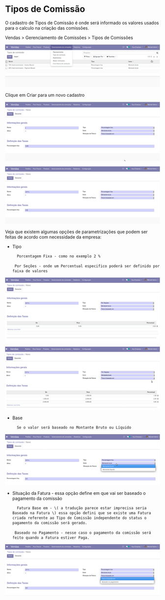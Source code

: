 # Tipos de Comissão

O cadastro de Tipos de Comissão é onde será informado os valores usados para o calculo na criação das comissões.

Vendas &gt; Gerenciamento de Comissões &gt; Tipos de Comissões

![](../../../.gitbook/assets/image%20%2876%29.png)

Clique em Criar para um novo cadastro

![](../../../.gitbook/assets/image%20%2864%29.png)

![](../../../.gitbook/assets/image%20%2865%29.png)



Veja que existem algumas opções de parametrizações que podem ser feitas de acordo com necessidade da empresa:

* Tipo 

        Porcentagem Fixa - como no exemplo 2 % 

       Por Seções - onde um Percentual especifico poderá ser definido por faixa de valores 

  

![](../../../.gitbook/assets/image%20%2860%29.png)

![](../../../.gitbook/assets/image%20%2855%29.png)

* Base

        Se o valor será baseado no Montante Bruto ou Líquido

![](../../../.gitbook/assets/image%20%2863%29.png)

* Situação da Fatura  - essa opção define em que vai ser baseado o pagamento da comissão

        Fatura Base em - \( a tradução parece estar imprecisa seria Baseado na Fatura \) essa opção defini que se existe uma Fatura criada referente ao Tipo de Comissão independente do status o pagamento da comissão será gerado.

       Baseado no Pagamento - nesse caso o pagamento da comissão será feito quando a Fatura estiver Paga.

![](../../../.gitbook/assets/image%20%2874%29.png)



